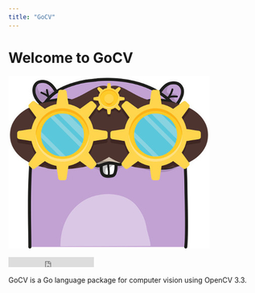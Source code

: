 ```yaml
---
title: "GoCV"
---
```


# Welcome to GoCV

[![GoCV](images/gocvlogo.jpg)](http://gocv.io/)

<iframe src="https://ghbtns.com/github-btn.html?user=hybridgroup&repo=gocv&type=star&count=true" frameborder="0" scrolling="0" width="170px" height="20px"></iframe>

GoCV is a Go language package for computer vision using OpenCV 3.3.
